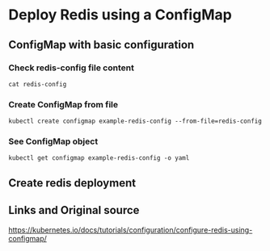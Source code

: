 # Deploy Redis using a ConfigMap
## ConfigMap with basic configuration
### Check redis-config file content
`cat redis-config`
### Create ConfigMap from file
`kubectl create configmap example-redis-config --from-file=redis-config`

### See ConfigMap object
`kubectl get configmap example-redis-config -o yaml`

## Create redis deployment


## Links and Original source
https://kubernetes.io/docs/tutorials/configuration/configure-redis-using-configmap/